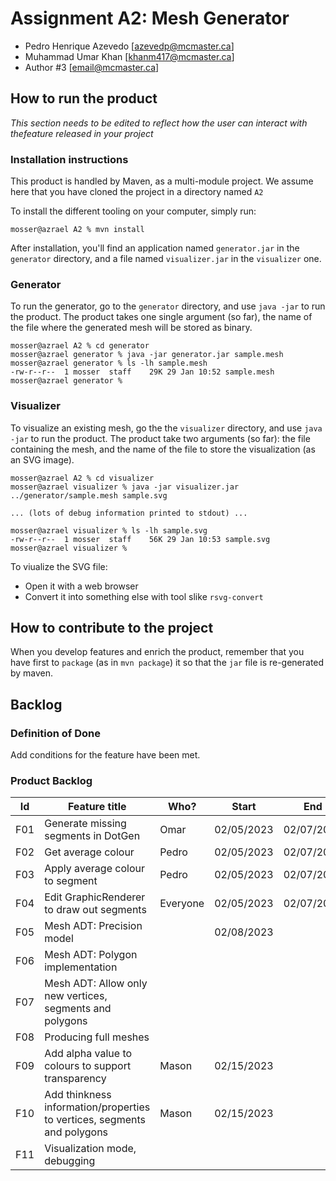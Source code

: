 # Assignment A2: Mesh Generator

  - Pedro Henrique Azevedo [azevedp@mcmaster.ca]
  - Muhammad Umar Khan [khanm417@mcmaster.ca]
  - Author #3 [email@mcmaster.ca]

## How to run the product

_This section needs to be edited to reflect how the user can interact with thefeature released in your project_

### Installation instructions

This product is handled by Maven, as a multi-module project. We assume here that you have cloned the project in a directory named `A2`

To install the different tooling on your computer, simply run:

```
mosser@azrael A2 % mvn install
```

After installation, you'll find an application named `generator.jar` in the `generator` directory, and a file named `visualizer.jar` in the `visualizer` one. 

### Generator

To run the generator, go to the `generator` directory, and use `java -jar` to run the product. The product takes one single argument (so far), the name of the file where the generated mesh will be stored as binary.

```
mosser@azrael A2 % cd generator 
mosser@azrael generator % java -jar generator.jar sample.mesh
mosser@azrael generator % ls -lh sample.mesh
-rw-r--r--  1 mosser  staff    29K 29 Jan 10:52 sample.mesh
mosser@azrael generator % 
```

### Visualizer

To visualize an existing mesh, go the the `visualizer` directory, and use `java -jar` to run the product. The product take two arguments (so far): the file containing the mesh, and the name of the file to store the visualization (as an SVG image).

```
mosser@azrael A2 % cd visualizer 
mosser@azrael visualizer % java -jar visualizer.jar ../generator/sample.mesh sample.svg

... (lots of debug information printed to stdout) ...

mosser@azrael visualizer % ls -lh sample.svg
-rw-r--r--  1 mosser  staff    56K 29 Jan 10:53 sample.svg
mosser@azrael visualizer %
```
To viualize the SVG file:

  - Open it with a web browser
  - Convert it into something else with tool slike `rsvg-convert`

## How to contribute to the project

When you develop features and enrich the product, remember that you have first to `package` (as in `mvn package`) it so that the `jar` file is re-generated by maven.

## Backlog

### Definition of Done

Add conditions for the feature have been met.

### Product Backlog

| Id | Feature title | Who? | Start | End | Status |
|:--:|---------------|------|-------|-----|--------|
| F01 | Generate missing segments in DotGen |   Omar   | 02/05/2023 |  02/07/2023   |   D    |
| F02 | Get average colour | Pedro  | 02/05/2023 | 02/07/2023  | D |
| F03 | Apply average colour to segment | Pedro  | 02/05/2023 | 02/07/2023  | D  | 
| F04 | Edit GraphicRenderer to draw out segments | Everyone  | 02/05/2023 | 02/07/2023  | D  |
| F05 | Mesh ADT: Precision model | | 02/08/2023 | | P |
| F06 | Mesh ADT: Polygon implementation | | | | P |
| F07 | Mesh ADT: Allow only new vertices, segments and polygons | | | | P |
| F08 | Producing full meshes | | | | P |
| F09 | Add alpha value to colours to support transparency | Mason | 02/15/2023| | s |
| F10 | Add thinkness information/properties to vertices, segments and polygons | Mason | 02/15/2023| | S |
| F11 | Visualization mode, debugging | | | | P |


